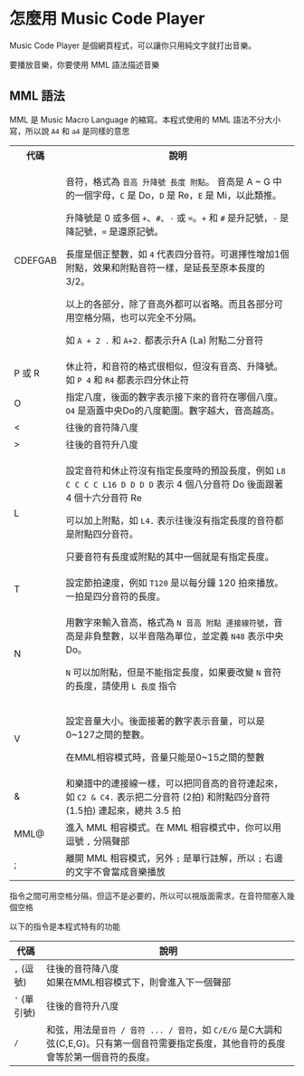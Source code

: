 怎麼用 Music Code Player
===
Music Code Player 是個網頁程式，可以讓你只用純文字就打出音樂。

要播放音樂，你要使用 MML 語法描述音樂

MML 語法
---
MML 是 Music Macro Language 的縮寫。本程式使用的 MML 語法不分大小寫，所以說 `A4` 和 `a4` 是同樣的意思
<table>
<tr>
  <th>代碼</th><th>說明</th>
</tr>
<tr>
  <td>CDEFGAB</td>
  <td>
<p>音符，格式為 <code>音高 升降號 長度 附點</code>。
音高是 A ~ G 中的一個字母，<code>C</code> 是 Do，<code>D</code> 是 Re，<code>E</code> 是 Mi，以此類推。</p>

<p>升降號是 0 或多個 <code>+</code>、<code>#</code>、<code>-</code> 或 <code>=</code>。<code>+</code> 和 <code>#</code> 是升記號，<code>-</code> 是降記號，<code>=</code> 是還原記號。</p>

<p>長度是個正整數，如 <code>4</code> 代表四分音符。可選擇性增加1個附點，效果和附點音符一樣，是延長至原本長度的 3/2。</p>

<p>以上的各部分，除了音高外都可以省略。而且各部分可用空格分隔，也可以完全不分隔。</p>

<p>如 <code>A + 2 .</code> 和 <code>A+2.</code> 都表示升A (La) 附點二分音符</p>
  </td>
</tr>
<tr>
  <td>P 或 R</td>
  <td>
休止符，和音符的格式很相似，但沒有音高、升降號。如 <code>P 4</code> 和 <code>R4</code> 都表示四分休止符
  </td>
</tr>
<tr>
  <td>O</td>
  <td>
指定八度，後面的數字表示接下來的音符在哪個八度。 <code>O4</code> 是涵蓋中央Do的八度範圍。數字越大，音高越高。
  </td>
</tr>
<tr>
  <td>&lt;</td>
  <td>往後的音符降八度</td>
</tr>
<tr>
  <td>></td>
  <td>往後的音符升八度</td>
</tr>
<tr>
  <td>L</td>
  <td>
<p>設定音符和休止符沒有指定長度時的預設長度，例如 <code>L8 C C C C L16 D D D D</code> 表示 4 個八分音符 Do 後面跟著 4 個十六分音符 Re</p>

<p>可以加上附點，如 <code>L4.</code> 表示往後沒有指定長度的音符都是附點四分音符。</p>

<p>只要音符有長度或附點的其中一個就是有指定長度。</p>
</td>
</tr>
<tr>
  <td>T</td>
  <td>設定節拍速度，例如 <code>T120</code> 是以每分鐘 120 拍來播放。一拍是四分音符的長度。</td>
</tr>
<tr>
  <td>N</td>
<td>
<p>用數字來輸入音高，格式為 <code>N 音高 附點 連接線符號</code>，音高是非負整數，以半音階為單位，並定義 <code>N48</code> 表示中央Do。</p>

<p><code>N</code> 可以加附點，但是不能指定長度，如果要改變 <code>N</code> 音符的長度，請使用 <code>L 長度</code> 指令</p>
  </td>
</tr>
<tr>
  <td>V</td>
  <td>
<p>設定音量大小。後面接著的數字表示音量，可以是0~127之間的整數。</p>

<p>在MML相容模式時，音量只能是0~15之間的整數</p>
  </td>
</tr>
<tr>
  <td>&</td>
  <td>和樂譜中的連接線一樣，可以把同音高的音符連起來，如 <code>C2 & C4.</code> 表示把二分音符 (2拍) 和附點四分音符 (1.5拍) 連起來，總共 3.5 拍</td>
</tr>
<tr>
  <td>MML@</td>
  <td>進入 MML 相容模式。在 MML 相容模式中，你可以用逗號 <code>,</code> 分隔聲部</td>
</tr>
<tr>
  <td>;</td>
  <td>離開 MML 相容模式，另外 <code>;</code> 是單行註解，所以 <code>;</code> 右邊的文字不會當成音樂播放</td>
</tr>
</table>

指令之間可用空格分隔，但這不是必要的，所以可以視版面需求，在音符間塞入幾個空格

以下的指令是本程式特有的功能

代碼     | 說明 |
------  | ---- |
`,` (逗號) | 往後的音符降八度<br />如果在MML相容模式下，則會進入下一個聲部
`'` (單引號) | 往後的音符升八度
`/`     | 和弦，用法是`音符 / 音符 ... / 音符`，如 `C/E/G` 是C大調和弦(C,E,G)。只有第一個音符需要指定長度，其他音符的長度會等於第一個音符的長度。
